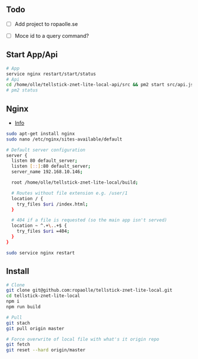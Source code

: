 
## Todo

* [ ] Add project to ropaolle.se
* [ ] Moce id to a query command?


## Start App/Api

```bash
# App
service nginx restart/start/status
# Api
cd /home/olle/tellstick-znet-lite-local-api/src && pm2 start src/api.js
# pm2 status
```

## Nginx

* [Info](https://medium.com/@johnbrett/create-react-app-push-state-nginx-config-a9f7530621c1)

```bash
sudo apt-get install nginx
sudo nano /etc/nginx/sites-available/default

# Default server configuration
server {
  listen 80 default_server;
  listen [::]:80 default_server;
  server_name 192.168.10.146;

  root /home/olle/tellstick-znet-lite-local/build;

  # Routes without file extension e.g. /user/1
  location / {
    try_files $uri /index.html;
  }

  # 404 if a file is requested (so the main app isn't served)
  location ~ ^.+\..+$ {
    try_files $uri =404;
  }
}

sudo service nginx restart
```

## Install

```bash
# Clone
git clone git@github.com:ropaolle/tellstick-znet-lite-local.git
cd tellstick-znet-lite-local
npm i
npm run build

# Pull
git stach
git pull origin master

# Force overwrite of local file with what's it origin repo
git fetch
git reset --hard origin/master
```
